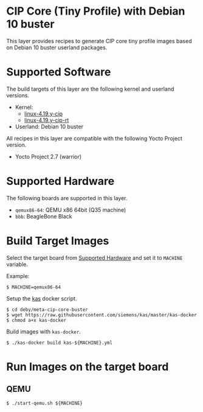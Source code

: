CIP Core (Tiny Profile) with Debian 10 buster
=============================================

This layer provides recipes to generate CIP core tiny profile images
based on Debian 10 buster userland packages.

Supported Software
==================

The build targets of this layer are the following kernel and userland versions.

* Kernel:
    * [linux-4.19.y-cip](https://git.kernel.org/pub/scm/linux/kernel/git/cip/linux-cip.git/log/?h=linux-4.19.y-cip)
    * [linux-4.19.y-cip-rt](https://git.kernel.org/pub/scm/linux/kernel/git/cip/linux-cip.git/log/?h=linux-4.19.y-cip-rt)
* Userland: Debian 10 buster

All recipes in this layer are compatible with the following Yocto Project version.

* Yocto Project 2.7 (warrior)

Supported Hardware
==================

The following boards are supported in this layer.

* `qemux86-64`: QEMU x86 64bit (Q35 machine)
* `bbb`: BeagleBone Black

Build Target Images
===================

Select the target board from [Supported Hardware](#supported-hardware)
and set it to `MACHINE` variable.

Example:

    $ MACHINE=qemux86-64

Setup the [kas](https://github.com/siemens/kas) docker script.

    $ cd deby/meta-cip-core-buster
    $ wget https://raw.githubusercontent.com/siemens/kas/master/kas-docker
    $ chmod a+x kas-docker

Build images with `kas-docker`.

    $ ./kas-docker build kas-${MACHINE}.yml

Run Images on the target board
==============================

QEMU
----

    $ ./start-qemu.sh ${MACHINE}
